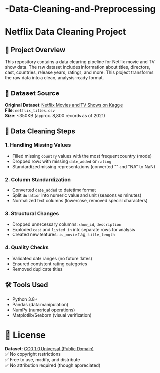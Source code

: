 # -Data-Cleaning-and-Preprocessing
# Netflix Data Cleaning Project

## 📌 Project Overview
This repository contains a data cleaning pipeline for Netflix movie and TV show data. The raw dataset includes information about titles, directors, cast, countries, release years, ratings, and more. This project transforms the raw data into a clean, analysis-ready format.

## 📂 Dataset Source
**Original Dataset**: [Netflix Movies and TV Shows on Kaggle](https://www.kaggle.com/datasets/shivamb/netflix-shows)  
**File**: `netflix_titles.csv`  
**Size**: ~350KB (approx. 8,800 records as of 2021)

## 🧹 Data Cleaning Steps

### 1. Handling Missing Values
- Filled missing `country` values with the most frequent country (mode)
- Dropped rows with missing `date_added` or `rating`
- Standardized missing representations (converted "" and "NA" to NaN)

### 2. Column Standardization
- Converted `date_added` to datetime format
- Split `duration` into numeric value and unit (seasons vs minutes)
- Normalized text columns (lowercase, removed special characters)

### 3. Structural Changes
- Dropped unnecessary columns: `show_id`, `description`
- Exploded `cast` and `listed_in` into separate rows for analysis
- Created new features: `is_movie` flag, `title_length`

### 4. Quality Checks
- Validated date ranges (no future dates)
- Ensured consistent rating categories
- Removed duplicate titles

## 🛠️ Tools Used
- Python 3.8+
- Pandas (data manipulation)
- NumPy (numerical operations)
- Matplotlib/Seaborn (visual verification)

# 📜 License  
**Dataset**: [CC0 1.0 Universal (Public Domain)](https://creativecommons.org/publicdomain/zero/1.0/)  
✅ No copyright restrictions  
✅ Free to use, modify, and distribute  
✅ No attribution required (though appreciated)  


